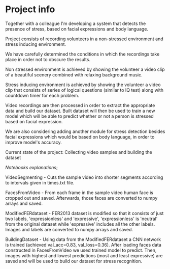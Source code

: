 # Project info
Together with a colleague I'm developing a system that detects the presence of stress, based on facial expressions and body language.

Project consists of recording volunteers in a non-stressed environment and stress inducing environment.

We have carefully determined the conditions in which the recordings take place in order not to obscure the results.

Non stressed environment is achieved by showing the volunteer a video clip of a beautiful scenery combined with relaxing background music.

Stress inducing environment is achieved by showing the volunteer a video clip that consists of series of logical questions (similar to IQ test) along with countdown timer for each problem.


Video recordings are then processed in order to extract the appropriate data and build our dataset. Built dataset will then be used to train a new model which will be able to predict whether or not a person is stressed based on facial expression.

We are also considering adding another module for stress detection besides facial expressions which would be based on body language, in order to improve model's accuracy.

Current state of the project: Collecting video samples and building the dataset

*Notebooks explanations*;

VideoSegmenting - Cuts the sample video into shorter segments according to intervals given in times.txt file.

FacesFromVideo - From each frame in the sample video human face is cropped out and saved. Afterwards, those faces are converted to numpy arrays and saved.

ModifiedFERdataset - FER2013 dataset is modified so that it consists of just two labels, 'expressionless' and 'expressive', 'expressionless' is 'neutral' from the original dataset while 'expressive' includes all the other labels. Images and labels are converted to numpy arrays and saved.

BuildingDataset - Using data from the ModifiedFERdataset a CNN network is trained (achieved val_acc=0.83, val_loss=0.36). After loading faces data constructed in FacesFromVideo we used trained model to predict. Then, images with highest and lowest predictions (most and least expressive) are saved and will be used to build our dataset for stress recognition.
